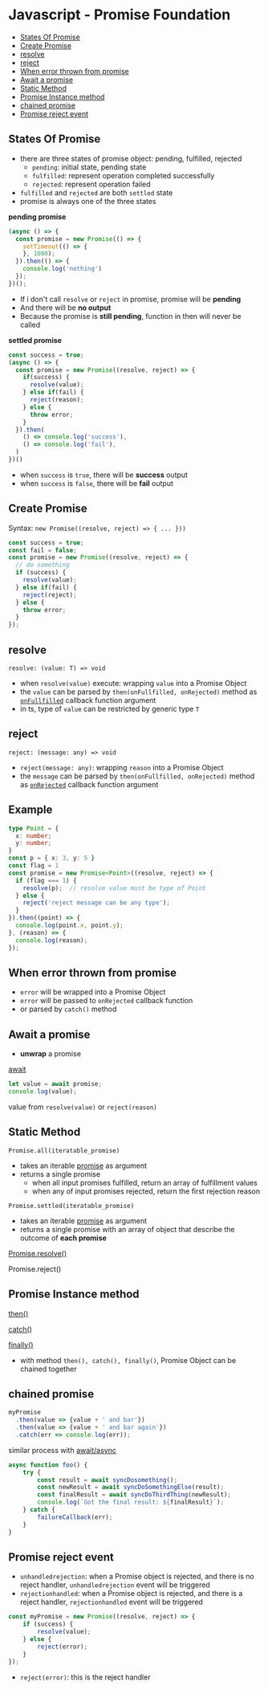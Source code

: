 # Javascript - Promise Foundation

* [States Of Promise](#states-of-promise)
* [Create Promise](#create-promise)
* [resolve](#resolve)
* [reject](#reject)
* [When error thrown from promise](#when-error-thrown-from-promise)
* [Await a promise](#await-a-promise)
* [Static Method](#static-method)
* [Promise Instance method](#promise-instance-method)
* [chained promise](#chained-promise)
* [Promise reject event](#promise-reject-event)

## States Of Promise

- there are three states of promise object: pending, fulfilled, rejected
  - `pending`: initial state, pending state
  - `fulfilled`: represent operation completed successfully
  - `rejected`: represent operation failed
- `fulfilled` and `rejected` are both `settled` state
- promise is always one of the three states

**pending promise**

```js
(async () => {
  const promise = new Promise(() => {
    setTimeout(() => {
    }, 1000);
  }).then(() => {
    console.log('nothing')
  });
})();
```

- If i don't call `resolve` or `reject` in promise, promise will be **pending**
- And there will be **no output**
- Because the promise is **still pending**, function in then will never be called

**settled promise**

```js
const success = true;
(async () => {
  const promise = new Promise((resolve, reject) => {
    if(success) {
      resolve(value);
    } else if(fail) {
      reject(reason);
    } else {
      throw error;
    }
  }).then(
    () => console.log('success'),
    () => console.log('fail'),
  )
})()
```

- when `success` is `true`, there will be **success** output
- when `success` is `false`, there will be **fail** output

## Create Promise

Syntax: `new Promise((resolve, reject) => { ... }))`

```js
const success = true;
const fail = false;
const promise = new Promise((resolve, reject) => {
  // do something
  if (success) {
    resolve(value);
  } else if(fail) {
    reject(reject);
  } else {
    throw error;
  }
});
```

## resolve

`resolve: (value: T) => void`

- when `resolve(value)` execute: wrapping `value` into a Promise Object
- the `value` can be parsed by `then(onFullfilled, onRejected)` method as [`onFullfilled`](javascript-promise-then.md#parameters) callback function argument
- in ts, type of `value` can be restricted by generic type `T`


## reject

`reject: (message: any) => void`

- `reject(message: any)`: wrapping `reason` into a Promise Object
- the `message` can be parsed by `then(onFullfilled, onRejected)` method as [`onRejected`](javascript-promise-then.md#parameters) callback function argument

## Example

```ts
type Point = {
  x: number;
  y: number;
}
const p = { x: 3, y: 5 }
const flag = 1
const promise = new Promise<Point>((resolve, reject) => {
  if (flag === 1) {
    resolve(p);  // resolve value must be type of Point
  } else {
    reject('reject message can be any type');
  }
}).then((point) => {
  console.log(point.x, point.y);
}, (reason) => {
  console.log(reason);
});
```

## When error thrown from promise

- `error` will be wrapped into a Promise Object
- `error` will be passed to `onRejected` callback function
- or parsed by `catch()` method

## Await a promise

- **unwrap** a promise

[await](javascript-async-await.md)

```js
let value = await promise;
console.log(value);
```

value from `resolve(value)` or `reject(reason)`

## Static Method

`Promise.all(iteratable_promise)`

- takes an iterable [promise]() as argument 
- returns a single promise
  - when all input promises fulfilled, return an array of fulfillment values
  - when any of input promises rejected, return the first rejection reason

`Promise.settled(iteratable_promise)`

- takes an iterable [promise]() as argument 
- returns a single promise with an array of object that describe the outcome of **each promise**

[Promise.resolve()](javaScript-promise-resolve.md)

Promise.reject()

## Promise Instance method

[then()](javascript-promise-then.md)

[catch()](javascript-promise-catch.md)

[finally()](javascript-promise-finally.md)

- with method `then(), catch(), finally()`, Promise Object can be chained together

## chained promise

```js
myPromise
  .then(value => {value + ' and bar'})
  .then(value => {value + ' and bar again'})
  .catch(err => console.log(err));
```

similar process with [await/async](javascript-async-await.md)

```js
async function foo() {
    try {
        const result = await syncDosomething();
        const newResult = await syncDoSomethingElse(result);
        const finalResult = await syncDoThirdThing(newResult);
        console.log(`Got the final result: ${finalResult}`);
    } catch {
        failureCallback(err);
    }
}
```

## Promise reject event

- `unhandledrejection`: when a Promise object is rejected, and there is no reject handler, `unhandledrejection` event will be triggered
- `rejectionhandled`: when a Promise object is rejected, and there is a reject handler, `rejectionhandled` event will be triggered

```js
const myPromise = new Promise((resolve, reject) => {
    if (success) {
        resolve(value);
    } else {
        reject(error);
    }
});
```

- `reject(error)`: this is the reject handler

